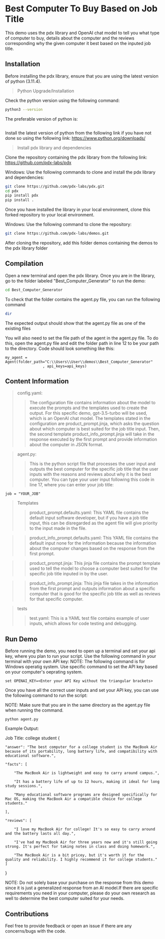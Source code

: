 # Best Computer To Buy Based on Job Title

This demo uses the pdx library and OpenAI chat model to tell you what type of computer to buy,
details about the computer and the reviews corresponding why the given computer it best
based on the inputed job title.

## Installation
Before installing the pdx library, ensure that you are using the latest version of python (3.11.4).
> Python Upgrade/Installation

Check the python version using the following command:
```bash
python3 --version
```
The preferable version of python is:
``` Python 3.11.4
```
Install the latest version of python from the following link if you have not done so using the
following link: https://www.python.org/downloads/

> Install pdx library and dependencies

Clone the repository containing the pdx library from the following link: https://github.com/pdx-labs/pdx

Windows: Use the following commands to clone and install the pdx library and dependencies:
```bash
git clone https://github.com/pdx-labs/pdx.git
cd pdx
pip install pdx
pip install .
```
Once you have installed the library in your local environment, clone this forked repository to your
local environment. 

Windows: Use the following command to clone the repository:
```bash
git clone https://github.com/pdx-labs/demos.git
```
After cloning the repository, add this folder demos containing the demos to the pdx library folder

## Compilation
Open a new terminal and open the pdx library. Once you are in the library, go to the folder labeled "Best_Computer_Generator"
to run the demo:

```bash
cd Best_Computer_Generator
```
To check that the folder contains the agent.py file, you can run the following command
```bash
dir
```
The expected output should show that the agent.py file as one of the existing files

You will also need to set the file path of the agent in the agent.py file. To do this,
open the agent.py file and edit the folder path in line 12 to be your path to the directory.
Code should look something like this:

```
my_agent = Agent(folder_path="C:\\Users\\User\\demos\\Best_Computer_Generator"
                 , api_keys=api_keys)
```

## Content Information
> config.yaml:
>> The configuration file contains information about the model to execute the prompts and the
>> templates used to create the output. For this specific demo, gpt-3.5-turbo will be used, which is an
>> OpenAI chat model. The templates stated in the configuration are product_prompt.jinja, which asks the question
>> about which computer is best suited for the job title input. Then, the second template product_info_prompt.jinja will
>> take in the response executed by the first prompt and provide information about the computer in JSON format.

> agent.py:
>> This is the python script file that processes the user input and outputs the best computer for the specific job title that
the user inputs with the reasons and reviews about why it is the best computer. You can type your user input following this code
in line 17, where you can enter your job title:

```
job = "YOUR_JOB"
```

> Templates
>> product_prompt.defaults.yaml:
This YAML file contains the default input software developer, but if you have a job title input, this can be disregarded as
the agent file will give priority to the input made in the file.

>> product_info_prompt.defaults.yaml:
>> This YAML file contains the default input none for the information because the information about the computer changes
>> based on the response from the first prompt.

>> product_prompt.jinja:
This jinja file contains the prompt template used to tell the model to choose a computer best suited for the specific job
>> title inputed in by the user.

>> product_info_prompt.jinja:
This jinja file takes in the information from the first prompt and outputs information about a specific computer that
>> is good for the specific job title as well as reviews for that specific computer.

> tests
>> test.yaml:
This is a YAML test file contains example of user inputs, which allows for code testing and debugging.

## Run Demo
Before running the demo, you need to open up a terminal and set your api key, where you plan to run your script.
Use the following command in your terminal with your own API key:
NOTE: The following command is for Windows operatig system. Use specific command to set the API key based on your computer's oeprating system.
```
set OPENAI_KEY=<Enter your API Key without the triangular brackets>
```
Once you have all the correct user inputs and set your API key, you can use the following command to run the script:

NOTE: Make sure that you are in the same directory as the agent.py file when running the command.
```
python agent.py
```
Example Output:

Job Title: college student
{

    "answer": "The best computer for a college student is the MacBook Air because of its portability, long battery life, and compatibility with educational software.",
    
    "facts": [
    
        "The MacBook Air is lightweight and easy to carry around campus.",
        
        "It has a battery life of up to 12 hours, making it ideal for long study sessions.",
        
        "Many educational software programs are designed specifically for Mac OS, making the MacBook Air a compatible choice for college students."  
        
    ],
    
    "reviews": [

        "I love my MacBook Air for college! It's so easy to carry around and the battery lasts all day.",
        
        "I've had my MacBook Air for three years now and it's still going strong. It's perfect for taking notes in class and doing homework.",
        
        "The MacBook Air is a bit pricey, but it's worth it for the quality and reliability. I highly recommend it for college students."
    ]
    
}

NOTE: Do not solely base your purchase on the response from this demo since it is just a generalized response from an AI model.If there are specific requirements you need in your computer, please do your own research as well to determine the best computer suited for your needs.

## Contributions
Feel free to provide feedback or open an issue if there are any concerns/bugs with the code.






